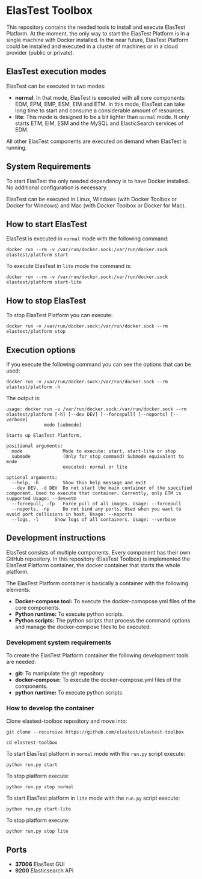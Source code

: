 # ElasTest Toolbox

This repository contains the needed tools to install and execute ElasTest Platform. At the moment, the only way to start the ElasTest Platform is in a single machine with Docker installed. In the near future, ElasTest Platform could be installed and executed in a cluster of machines or in a cloud provider (public or private).

## ElasTest execution modes

ElasTest can be executed in two modes:
* **normal**: In that mode, ElasTest is executed with all core components: EDM, EPM, EMP, ESM, EIM and ETM. In this mode, ElasTest can take long time to start and consume a considerable amount of resources.
* **lite**: This mode is designed to be a bit lighter than `normal` mode. It only starts ETM, EIM, ESM and the MySQL and ElasticSearch services of EDM. 

All other ElasTest components are executed on demand when ElasTest is running.

## System Requirements

To start ElasTest the only needed dependency is to have Docker installed. No additional configuration is necessary. 

ElasTest can be executed in Linux, Windows (with Docker Toolbox or Docker for Windows) and Mac (with Docker Toolbox or Docker for Mac).

## How to start ElasTest

ElasTest is executed in `normal` mode with the following command:
```
docker run --rm -v /var/run/docker.sock:/var/run/docker.sock elastest/platform start
```

To execute ElasTest in `lite` mode the command is: 
```
docker run --rm -v /var/run/docker.sock:/var/run/docker.sock elastest/platform start-lite
```

## How to stop ElasTest

To stop ElasTest Platform you can execute:
```
docker run -v /var/run/docker.sock:/var/run/docker.sock --rm elastest/platform stop
```

## Execution options

If you execute the following command you can see the options that can be used:

```
docker run -v /var/run/docker.sock:/var/run/docker.sock --rm elastest/platform -h
```

The output is:

```
usage: docker run -v /var/run/docker.sock:/var/run/docker.sock --rm elastest/platform [-h] [--dev DEV] [--forcepull] [--noports] [--verbose]
              mode [submode]

Starts up ElasTest Platform.

positional arguments:
  mode               Mode to execute: start, start-lite or stop
  submode            (Only for stop command) Submode equivalent to mode
                     executed: normal or lite

optional arguments:
  --help, -h         Show this help message and exit
  --dev DEV, -d DEV  Do not start the main container of the specified component. Used to execute that container. Currently, only ETM is supported Usage: --dev=etm
  --forcepull, -fp   Force pull of all images. Usage: --forcepull
  --noports, -np     Do not bind any ports. Used when you want to avoid port collisions in host. Usage: --noports
  --logs, -l      Show logs of all containers. Usage: --verbose
```

## Development instructions

ElasTest consists of multiple components. Every component has their own GitHub repository. In this repository (ElasTest Toolbox) is implemented the ElasTest Platform container, the docker container that starts the whole platform. 

The ElasTest Platform container is basically a container with the following elements:
* **Docker-compose tool:** To execute the docker-comopose.yml files of the core components.
* **Python runtime:** To execute python scripts.
* **Python scripts:** The python scripts that process the command options and manage the docker-compose files to be executed.

### Development system requirements

To create the ElasTest Platform container the following development tools are needed:
* **git:** To manipulate the git repository
* **docker-compose:** To execute the docker-compose.yml files of the components. 
* **python runtime:** To execute python scripts.

### How to develop the container

Clone elastest-toolbox repository and move into:
```
git clone --recursive https://github.com/elastest/elastest-toolbox
```
```
cd elastest-toolbox
```
To start ElasTest platform in `normal` mode with the `run.py` script execute:

```
python run.py start
```

To stop platform execute:
```
python run.py stop normal
```

To start ElasTest platform in `lite` mode with the `run.py` script execute:

```
python run.py start-lite
```
To stop platform execute:
```
python run.py stop lite
```

## Ports
* **37006** ElasTest GUI
* **9200** Elasticsearch API

